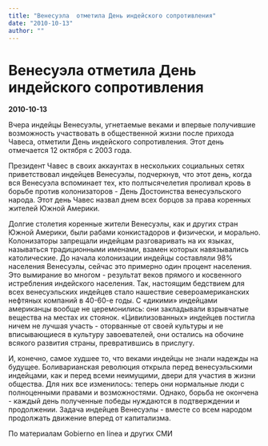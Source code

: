 ```yaml
---
title: "Венесуэла  отметила День индейского сопротивления"
date: "2010-10-13"
author: ""
---
```


# Венесуэла  отметила День индейского сопротивления

**2010-10-13** 

Вчера индейцы Венесуэлы, угнетаемые веками и впервые получившие возможность участвовать в общественной жизни после прихода Чавеса, отметили День индейского сопротивления. Этот день отмечается 12 октября с 2003 года.

Президент Чавес в своих аккаунтах в нескольких социальных сетях приветствовал индейцев Венесуэлы, подчеркнув, что этот день, когда вся Венесуэла вспоминает тех, кто полтысячелетия проливал кровь в борьбе против колонизаторов - День Достоинства венесуэльского народа. Этот день Чавес назвал днем всех борцов за права коренных жителей Южной Америки.

Долгие столетия коренные жители Венесуэлы, как и других стран Южной Америки, были рабами конкистадоров и физически, и морально. Колонизаторы запрещали индейцам разговаривать на их языках, называться традиционными именами, взамен которых навязывались католические. До начала колонизации индейцы составляли 98% населения Венесуэлы, сейчас это примерно один процент населения. Это вымирание во многом - результат веков прямого и косвенного истребления индейского населения. Так, настоящим бедствием для всех венесуэльских индейцев стало нашествие североамериканских нефтяных компаний в 40-60-е годы. С «дикими» индейцами американцы вообще не церемонились: они закладывали взрывчатые вещества на местах их стоянок. «Цивилизованных» индейцев постигла ничем не лучшая участь - оторванные от своей культуры и не вписывающиеся в культуру завоевателей, они остались на обочине всякого развития страны, превратившись в прислугу.

И, конечно, самое худшее то, что веками индейцы не знали надежды на будущее. Боливарианская революция открыла перед венесуэльскими индейцами, как и перед всеми неимущими, двери для участия в жизни общества. Для них все изменилось: теперь они нормальные люди с полноценными правами и возможностями. Однако, борьба не окончена - каждый день полученные победы нуждаются в подтверждении и продолжении. Задача индейцев Венесуэлы - вместе со всем народом продолжать движение вперед от капитализма.

По материалам Gobierno en línea и других СМИ